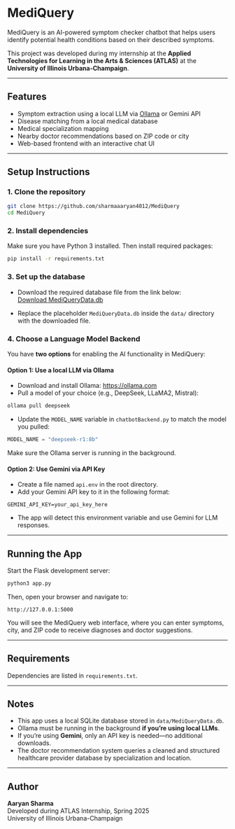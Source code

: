 # MediQuery

MediQuery is an AI-powered symptom checker chatbot that helps users identify potential health conditions based on their described symptoms.

This project was developed during my internship at the **Applied Technologies for Learning in the Arts & Sciences (ATLAS)** at the **University of Illinois Urbana-Champaign**.

---

## Features

- Symptom extraction using a local LLM via [Ollama](https://ollama.com/) or Gemini API
- Disease matching from a local medical database
- Medical specialization mapping
- Nearby doctor recommendations based on ZIP code or city
- Web-based frontend with an interactive chat UI

---

## Setup Instructions

### 1. Clone the repository

```bash
git clone https://github.com/sharmaaaryan4012/MediQuery
cd MediQuery
```

### 2. Install dependencies

Make sure you have Python 3 installed. Then install required packages:

```bash
pip install -r requirements.txt
```

### 3. Set up the database

- Download the required database file from the link below:  
  [Download MediQueryData.db](https://drive.google.com/file/d/1WwowTkYJjeIlwpS7GCc-vGF2VCwFgcF3/view?usp=sharing)

- Replace the placeholder `MediQueryData.db` inside the `data/` directory with the downloaded file.

### 4. Choose a Language Model Backend

You have **two options** for enabling the AI functionality in MediQuery:

#### Option 1: Use a local LLM via Ollama

- Download and install Ollama: https://ollama.com
- Pull a model of your choice (e.g., DeepSeek, LLaMA2, Mistral):

```bash
ollama pull deepseek
```

- Update the `MODEL_NAME` variable in `chatbotBackend.py` to match the model you pulled:

```python
MODEL_NAME = "deepseek-r1:8b"
```

Make sure the Ollama server is running in the background.

#### Option 2: Use Gemini via API Key

- Create a file named `api.env` in the root directory.
- Add your Gemini API key to it in the following format:

```
GEMINI_API_KEY=your_api_key_here
```

- The app will detect this environment variable and use Gemini for LLM responses.

---

## Running the App

Start the Flask development server:

```bash
python3 app.py
```

Then, open your browser and navigate to:

```
http://127.0.0.1:5000
```

You will see the MediQuery web interface, where you can enter symptoms, city, and ZIP code to receive diagnoses and doctor suggestions.

---

## Requirements

Dependencies are listed in `requirements.txt`.

---

## Notes

- This app uses a local SQLite database stored in `data/MediQueryData.db`.
- Ollama must be running in the background **if you’re using local LLMs**.
- If you’re using **Gemini**, only an API key is needed—no additional downloads.
- The doctor recommendation system queries a cleaned and structured healthcare provider database by specialization and location.

---

## Author

**Aaryan Sharma**  
Developed during ATLAS Internship, Spring 2025  
University of Illinois Urbana-Champaign
